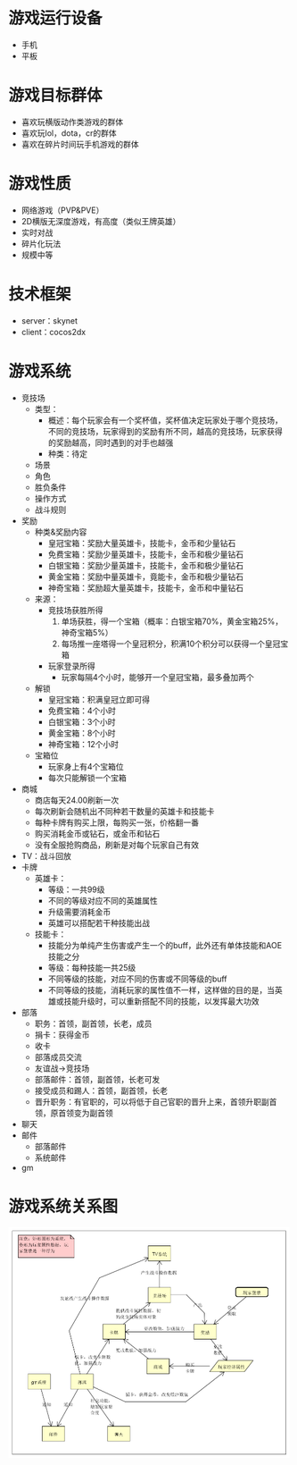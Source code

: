 # 游戏运行设备
* 手机
* 平板

# 游戏目标群体
* 喜欢玩横版动作类游戏的群体
* 喜欢玩lol，dota，cr的群体
* 喜欢在碎片时间玩手机游戏的群体

# 游戏性质
* 网络游戏（PVP&PVE）
* 2D横版无深度游戏，有高度（类似王牌英雄）
* 实时对战
* 碎片化玩法
* 规模中等

# 技术框架
* server：skynet
* client：cocos2dx

# 游戏系统
* 竞技场
    * 类型：
        * 概述：每个玩家会有一个奖杯值，奖杯值决定玩家处于哪个竞技场，不同的竞技场，玩家得到的奖励有所不同，越高的竞技场，玩家获得的奖励越高，同时遇到的对手也越强
        * 种类：待定
    * 场景
    * 角色
    * 胜负条件
    * 操作方式
    * 战斗规则
* 奖励
    * 种类&奖励内容
        * 皇冠宝箱：奖励大量英雄卡，技能卡，金币和少量钻石
        * 免费宝箱：奖励少量英雄卡，技能卡，金币和极少量钻石
        * 白银宝箱：奖励少量英雄卡，技能卡，金币和极少量钻石
        * 黄金宝箱：奖励中量英雄卡，竟能卡，金币和极少量钻石
        * 神奇宝箱：奖励超大量英雄卡，技能卡，金币和中量钻石
    * 来源：
        * 竞技场获胜所得
            1. 单场获胜，得一个宝箱（概率：白银宝箱70%，黄金宝箱25%，神奇宝箱5%）
            2. 每场推一座塔得一个皇冠积分，积满10个积分可以获得一个皇冠宝箱
        * 玩家登录所得
            * 玩家每隔4个小时，能够开一个皇冠宝箱，最多叠加两个
    * 解锁
        * 皇冠宝箱：积满皇冠立即可得
        * 免费宝箱：4个小时
        * 白银宝箱：3个小时
        * 黄金宝箱：8个小时
        * 神奇宝箱：12个小时
    * 宝箱位
        * 玩家身上有4个宝箱位
        * 每次只能解锁一个宝箱
* 商城
    * 商店每天24.00刷新一次
    * 每次刷新会随机出不同种若干数量的英雄卡和技能卡
    * 每种卡牌有购买上限，每购买一张，价格翻一番
    * 购买消耗金币或钻石，或金币和钻石
    * 没有全服抢购商品，刷新是对每个玩家自己有效
* TV：战斗回放
* 卡牌
    * 英雄卡：
        * 等级：一共99级
        * 不同的等级对应不同的英雄属性
        * 升级需要消耗金币
        * 英雄可以搭配若干种技能出战
    * 技能卡：
        * 技能分为单纯产生伤害或产生一个的buff，此外还有单体技能和AOE技能之分
        * 等级：每种技能一共25级
        * 不同等级的技能，对应不同的伤害或不同等级的buff
        * 不同等级的技能，消耗玩家的属性值不一样，这样做的目的是，当英雄或技能升级时，可以重新搭配不同的技能，以发挥最大功效
* 部落
    * 职务：首领，副首领，长老，成员
    * 捐卡：获得金币
    * 收卡
    * 部落成员交流
    * 友谊战->竞技场
    * 部落邮件：首领，副首领，长老可发
    * 接受成员和踢人：首领，副首领，长老
    * 晋升职务：有官职的，可以将低于自己官职的晋升上来，首领升职副首领，原首领变为副首领
* 聊天
* 邮件
    * 部落邮件
    * 系统邮件
* gm

# 游戏系统关系图
![image](https://raw.githubusercontent.com/Manistein/Photos/master/IndenpentProject/GreatFighter/SystemRelationShip.png)